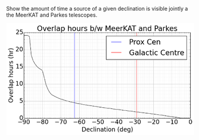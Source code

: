 Show the amount of time a source of a given declination is visible jointly a the MeerKAT and Parkes telescopes. 

![Plot](Overlap-sky-MK-PK.png)
